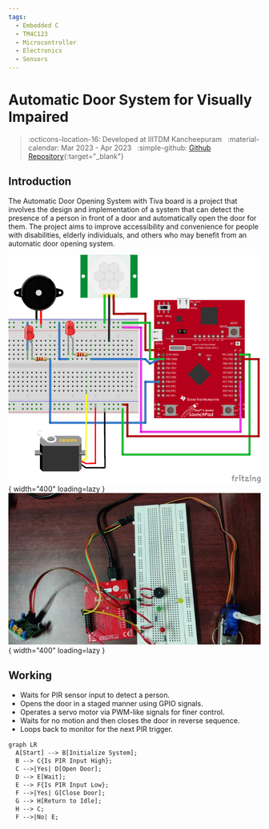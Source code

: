 ```yaml
---
tags:
  - Embedded C
  - TM4C123
  - Microcontroller
  - Electronics
  - Sensors
---
```

# Automatic Door System for Visually Impaired
> :octicons-location-16: Developed at IIITDM Kancheepuram &nbsp;
> :material-calendar: Mar 2023 - Apr 2023 &nbsp;
> :simple-github: [Github Repository](){:target="_blank"}

## Introduction
The Automatic Door Opening System with Tiva board is a project that involves the design and implementation of a system that can detect the presence of a person in front of a door and automatically open the door for them. The project aims to improve accessibility and convenience for people with disabilities, elderly individuals, and others who may benefit from an automatic door opening system.

![tiva](tiva.png){ width="400" loading=lazy } &nbsp;&nbsp;![tiva](circuit.jpg){ width="400" loading=lazy }

## Working
- Waits for PIR sensor input to detect a person.
- Opens the door in a staged manner using GPIO signals.
- Operates a servo motor via PWM-like signals for finer control.
- Waits for no motion and then closes the door in reverse sequence.
- Loops back to monitor for the next PIR trigger.

``` mermaid
graph LR
  A[Start] --> B[Initialize System];
  B --> C{Is PIR Input High};
  C -->|Yes| D[Open Door];
  D --> E[Wait];
  E --> F{Is PIR Input Low};
  F -->|Yes| G[Close Door];
  G --> H[Return to Idle];
  H --> C;
  F -->|No| E;
```
